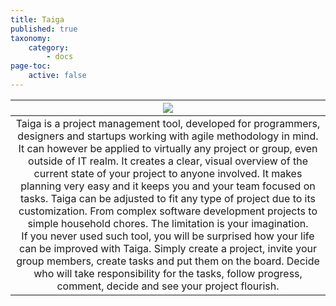 ```yaml
---
title: Taiga
published: true
taxonomy:
    category:
        - docs
page-toc:
    active: false
---
```


|![](/start/icons/taiga.png)|
|:--:|
|Taiga is a project management tool, developed for programmers, designers and startups working with agile methodology in mind. It can however be applied to virtually any project or group, even outside of IT realm.  It creates a clear, visual overview of the current state of your project to anyone involved. It makes planning very easy and it keeps you and your team focused on tasks. Taiga can be adjusted to fit any type of project due to its customization. From complex software development projects to simple household chores. The limitation is your imagination.<br>If you never used such tool, you will be surprised how your life can be improved with Taiga. Simply create a project, invite your group members, create tasks and put them on the board. Decide who will take responsibility for the tasks, follow progress, comment, decide and see your project flourish.|
